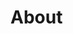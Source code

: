<script setup>
import { VPTeamMembers } from 'vitepress/theme'

const members = [
  {
    avatar: 'https://github.com/parasaurolophus.png',
    name: 'Kirk Rader',
    title: 'Creator',
    links: [
      { icon: 'github', link: 'https://github.com/parasaurolophus' },
      { icon: 'linkedin', link: 'https://www.linkedin.com/in/kirkrader/' },
    ]
  },
]
</script>

# About

<VPTeamMembers size="small" :members="members" />
